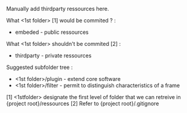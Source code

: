 Manually add thirdparty ressources here.

What <1st folder> [1] would be commited ? :
* embeded - public ressources

What <1st folder> shouldn't be commited [2] : 
* thirdparty - private ressources 

Suggested subfolder tree  :
* <1st folder>/plugin - extend core software
* <1st folder>/filter - permit to distinguish characteristics of a frame


[1] <1stfolder> designate the first level of folder that we can retreive in {project root}/ressources
[2] Refer to {project root}/.gitignore

